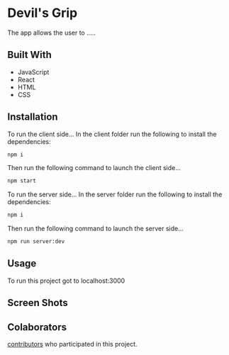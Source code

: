 # Devil's Grip

The app allows the user to .....

## Built With

* JavaScript
* React
* HTML
* CSS


## Installation

To run the client side...
In the client folder run the following to install the dependencies:
```bash
npm i
```

Then run the following command to launch the client side...
```bash
npm start
```

To run the server side...
In the server folder run the following to install the dependencies:
```bash
npm i
```

Then run the following command to launch the server side...
```bash
npm run server:dev
```

## Usage

To run this project got to localhost:3000 

## Screen Shots

## Colaborators

[contributors](https://github.com/IronsideF/devils_grip/contributors) who participated in this project.
